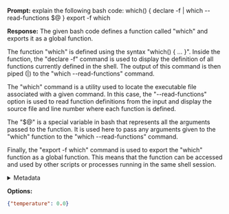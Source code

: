 **Prompt:**
explain the following bash code:            which() { declare -f | which --read-functions $@ }
           export -f which

**Response:**
The given bash code defines a function called "which" and exports it as a global function.

The function "which" is defined using the syntax "which() { ... }". Inside the function, the "declare -f" command is used to display the definition of all functions currently defined in the shell. The output of this command is then piped (|) to the "which --read-functions" command.

The "which" command is a utility used to locate the executable file associated with a given command. In this case, the "--read-functions" option is used to read function definitions from the input and display the source file and line number where each function is defined.

The "$@" is a special variable in bash that represents all the arguments passed to the function. It is used here to pass any arguments given to the "which" function to the "which --read-functions" command.

Finally, the "export -f which" command is used to export the "which" function as a global function. This means that the function can be accessed and used by other scripts or processes running in the same shell session.

<details><summary>Metadata</summary>

- Duration: 6423 ms
- Datetime: 2023-08-22T12:46:44.845519
- Model: gpt-3.5-turbo-0613

</details>

**Options:**
```json
{"temperature": 0.0}
```

